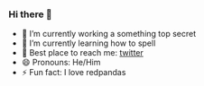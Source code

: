 ### Hi there 👋

- 🔭 I’m currently working a something top secret
- 🌱 I’m currently learning how to spell
- 💬 Best place to reach me: [twitter](https://twitter.com/malwaremonster)
- 😄 Pronouns: He/Him
- ⚡ Fun fact: I love redpandas
<br />
